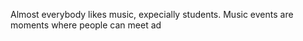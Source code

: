 Almost everybody likes music, expecially students. Music events are moments where people can meet ad 
